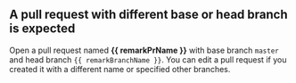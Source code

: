 ## A pull request with different base or head branch is expected

Open a pull request named **{{ remarkPrName }}** with base branch `master` and head branch `{{ remarkBranchName }}`.
You can edit a pull request if you created it with a different name or specified other branches.